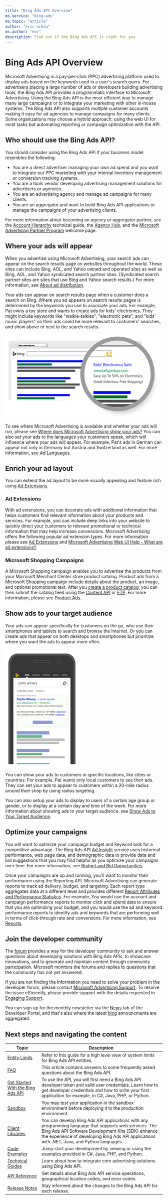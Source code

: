 ```yaml
---
title: "Bing Ads API Overview"
ms.service: "bing-ads"
ms.topic: "article"
author: "eric-urban"
ms.author: "eur"
description: Find out if the Bing Ads API is right for you. 
---
```

# Bing Ads API Overview
Microsoft Advertising is a pay-per-click (PPC) advertising platform used to display ads based on the keywords used in a user's search query. For advertisers placing a large number of ads or developers building advertising tools, the Bing Ads API provides a programmatic interface to Microsoft Advertising. Using the Bing Ads API is the most efficient way to manage many large campaigns or to integrate your marketing with other in-house systems. The Bing Ads API also supports multiple customer accounts making it easy for ad agencies to manage campaigns for many clients. Some organizations may choose a hybrid approach; using the web UI for most tasks but automating reporting or campaign optimization with the API.

## <a name="who"></a>Who should use the Bing Ads API?
You should consider using the Bing Ads API if your business model resembles the following:

- You are a direct advertiser managing your own ad spend and you want to integrate our PPC marketing with your internal inventory management or conversion tracking systems.  
- You are a tools vendor developing advertising management solutions for advertisers or agencies.  
- You are an advertising agency and manage ad campaigns for many clients. 
- You are an aggregator and want to build Bing Ads API applications to manage the campaigns of your advertising clients.   

For more information about becoming an agency or aggregator partner, see the [Account Hierarchy](account-hierarchy-permissions.md#account-hierarchy) technical guide, the [Agency Hub](https://about.ads.microsoft.com/en-us/resources/agency-hub), and the [Microsoft Advertising Partner Program](https://about.ads.microsoft.com/en-us/partners/welcome) welcome page. 

## <a name="where"></a>Where your ads will appear
When you advertise using Microsoft Advertising, your search ads can appear on the search results page on websites throughout the world. These sites can include Bing, AOL, and Yahoo owned and operated sites as well as Bing, AOL, and Yahoo syndicated search partner sites. (Syndicated search partner sites are sites that use Bing and Yahoo search results.) For more information, see [About ad distribution](https://help.ads.microsoft.com/#apex/3/en/50871/0). 

Your ads can appear on search results page when a customer does a search on Bing. Where you ad appears on search results pages is determined by the keywords you use to associate your ads. For example, Pat owns a toy store and wants to create ads for kids' electronics. They might include keywords like "walkie-talkies", "electronic pets", and "kids' music players" so their ads could be more relevant to customers' searches, and show above or next to the search results.

![Expanded Text Ad](media/overview-textad.png "Expanded Text Ad")

To see where Microsoft Advertising is available and whether your ads will run, please see [Where does Microsoft Advertising show your ads?](https://help.ads.microsoft.com/#apex/3/en/50873/0) You can also set your ads to the languages your customers speak, which will influence where your ads will appear. For example, Pat's ads in German can appear not only in Germany but Austria and Switzerland as well. For more information, see [Ad Languages](ad-languages.md).

## <a name="what"></a>Enrich your ad layout
You can extend the ad layout to be more visually appealing and feature rich using [Ad Extensions](#adextensions).

### <a name="adextensions"></a>Ad Extensions
With ad extensions, you can decorate ads with additional information that helps customers find relevant information about your products and services. For example, you can include deep links into your website to quickly direct your customers to relevant promotional or technical information that may help increase conversions. Microsoft Advertising offers the following popular ad extension types. For more information please see [Ad Extensions](ad-extensions.md) and [Microsoft Advertising Web UI Help - What are ad extensions?](https://help.ads.microsoft.com/#apex/3/en/51001/1).

### <a name="shoppingcampaigns"></a>Microsoft Shopping Campaigns
A Microsoft Shopping campaign enables you to advertise the products from your Microsoft Merchant Center store product catalog. Product ads from a Microsoft Shopping campaign include details about the product, an image, and optional promotional text. After you [create a product catalog](https://help.ads.microsoft.com/#apex/3/en/51105/1), you can then submit the catalog feed using the [Content API](/advertising/shopping-content/index) or [FTP](https://help.ads.microsoft.com/#apex/3/en/51086/1). For more information, please see [Product Ads](product-ads.md).

## <a name="audience"></a>Show ads to your target audience
Your ads can appear specifically for customers on the go, who use their smartphones and tablets to search and browse the Internet. Or you can create ads that appear on both desktops and smartphones but prioritize where you want the ads to appear more often.

![Search results on mobile](media/overview-mobilead.png "Search results on mobile")

You can show your ads to customers in specific locations, like cities or countries. For example, Pat wants only local customers to see their ads. They can set your ads to appear to customers within a 20-mile radius around their shop by using radius targeting.

You can also setup your ads to display to users of a certain age group or gender, or to display at a certain day and time of the week. For more information about showing ads to your target audience, see [Show Ads to Your Target Audience](show-ads-target-audience.md).

## <a name="optimize"></a>Optimize your campaigns
You will want to optimize your campaign budget and keyword bids for a competitive advantage. The Bing Ads API [Ad Insight](../ad-insight-service/ad-insight-service-reference.md) service uses historical performance, web page data, and demographic data to provide data and bid suggestions that you may find helpful as you optimize your campaigns over time. For more information, see [Budget and Bid Opportunities](budget-bid-opportunities.md).

Once your campaigns are up and running, you'll want to monitor their performance using the Reporting API. Microsoft Advertising can generate reports to track ad delivery, budget, and targeting. Each report type aggregates data at a different level and provides different [Report Attributes and Performance Statistics](report-attributes-performance-statistics.md). For example, You would use the account and campaign performance reports to monitor click and spend data to ensure that you are optimizing your budget, and you would use the ad and keyword performance reports to identify ads and keywords that are performing well in terms of click-through rate and conversions. For more information, see [Reports](reports.md).

## <a name="developercommunity"></a>Join the developer community
The [forum](https://social.msdn.microsoft.com/forums/en-us/home?forum=BingAds) provides a way for the developer community to ask and answer questions about developing solutions with Bing Ads APIs, to showcase innovations, and to generate and maintain content through community participation. Microsoft monitors the forums and replies to questions that the community has not yet answered.

If you are not finding the information you need to solve your problem in the developer forum, please contact [Microsoft Advertising Support](https://about.ads.microsoft.com/en-us/microsoft-advertising-support). To resolve the issue efficiently, please provide support with the details requested in [Engaging Support](handle-service-errors-exceptions.md#contact-support).

You can sign up for the monthly newsletter via the [News](https://developers.ads.microsoft.com/News) tab of the Developer Portal, and that's also where the latest [blog](https://go.microsoft.com/fwlink/?linkid=2026358) announcments are aggregated. 

## <a name="navigatecontent"></a>Next steps and navigating the content

|Topic|Description|
|---------|---------------|
|[Entity Limits](entity-hierarchy-limits.md)|Refer to this guide for a high level view of system limits for Bing Ads API entities.|
|[FAQ](faq.md)|This article contains answers to some frequently asked questions about the Bing Ads API.|
|[Get Started With the Bing Ads API](get-started.md)|To use the API, you will first need a Bing Ads API developer token and valid user credentials. Learn how to get developer credentials and how to write your first application for example, in C#, Java, PHP, or Python.|
|[Sandbox](sandbox.md)|You may test your application in the sandbox environment before deploying it to the production environment.|
|[Client Libraries](client-libraries.md)|You can develop Bing Ads API applications with any programming language that supports web services. The Bing Ads API Software Development Kits (SDK) enhance the experience of developing Bing Ads API applications with .NET, Java, and Python languages.|
|[Code Examples](code-examples.md)|Jump start your development by viewing or using the examples provided in C#, Java, PHP, and Python.|
|[Technical Guides](technical-guides.md)|Learn about how to integrate core advertising solutions using Bing Ads API.|
|[API Reference](reference.md)|Get details about Bing Ads API service operations, geographical location codes, and error codes.|
|[Release Notes](release-notes.md)|Stay informed about the changes to the Bing Ads API for each release.|
